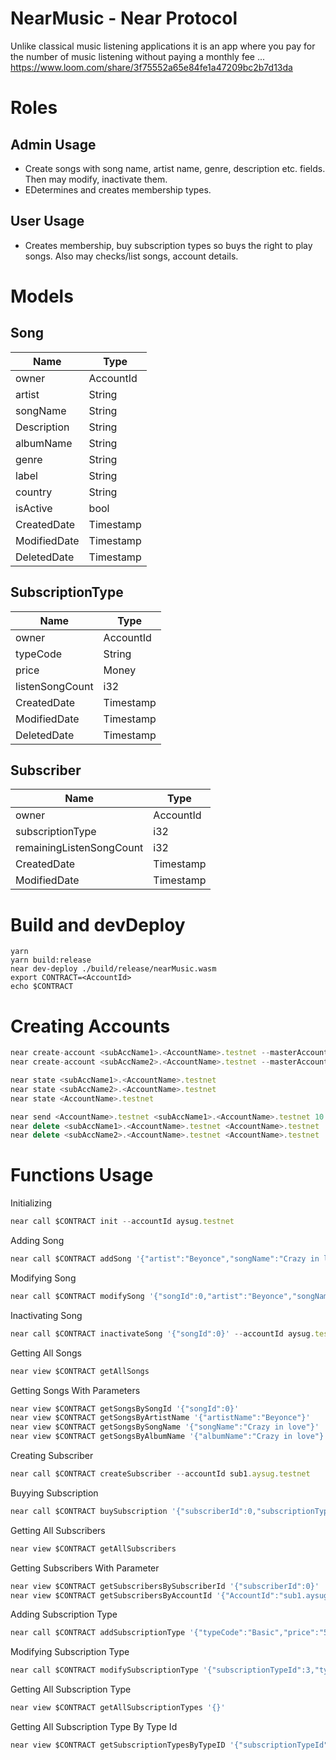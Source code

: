 # NearMusic - Near Protocol
Unlike classical music listening applications it is an app where you pay for the number of music listening without paying a monthly fee ...
https://www.loom.com/share/3f75552a65e84fe1a47209bc2b7d13da
# Roles
## Admin Usage
- Create songs with song name, artist name, genre, description etc. fields. Then may modify, inactivate them.
- EDetermines and creates membership types.

## User Usage
- Creates membership, buy subscription types so buys the right to play songs. Also may checks/list songs, account details.

# Models
## Song
| Name | Type |
| ------ | ------ |
| owner | AccountId |
| artist | String |
| songName | String |
| Description | String |
| albumName | String |
| genre | String |
| label | String |
| country | String |
| isActive | bool |
| CreatedDate | Timestamp |
| ModifiedDate | Timestamp |
| DeletedDate | Timestamp |
##  SubscriptionType
| Name | Type |
| ------ | ------ |
| owner | AccountId |
| typeCode | String |
| price | Money |
| listenSongCount | i32 |
| CreatedDate | Timestamp |
| ModifiedDate | Timestamp |
| DeletedDate | Timestamp |
##  Subscriber
| Name | Type |
| ------ | ------ |
| owner | AccountId |
| subscriptionType | i32 |
| remainingListenSongCount | i32 |
| CreatedDate | Timestamp |
| ModifiedDate | Timestamp |
# Build and devDeploy
```
yarn
yarn build:release
near dev-deploy ./build/release/nearMusic.wasm
export CONTRACT=<AccountId>
echo $CONTRACT
```
# Creating Accounts
```ts
near create-account <subAccName1>.<AccountName>.testnet --masterAccount <AccountName>.testnet --initialBalance 10
near create-account <subAccName2>.<AccountName>.testnet --masterAccount <AccountName>.testnet --initialBalance 10

near state <subAccName1>.<AccountName>.testnet
near state <subAccName2>.<AccountName>.testnet
near state <AccountName>.testnet

near send <AccountName>.testnet <subAccName1>.<AccountName>.testnet 10
near delete <subAccName1>.<AccountName>.testnet <AccountName>.testnet
near delete <subAccName2>.<AccountName>.testnet <AccountName>.testnet
```
# Functions Usage
Initializing
```ts
near call $CONTRACT init --accountId aysug.testnet
```
Adding Song
```ts
near call $CONTRACT addSong '{"artist":"Beyonce","songName":"Crazy in love","description":"feat JayZ","albumName":"Dangerous in love","genre":"R&B","label":"Sony Music","country":"USA"}' --accountId aysug.testnet
```
Modifying Song
```ts
near call $CONTRACT modifySong '{"songId":0,"artist":"Beyonce","songName":"Crazy in love","description":"feat JayZ MODIFIED","albumName":"Crazy in love","genre":"R&B","label":"Sony Music","country":"USA"}' --accountId aysug.testnet
```
Inactivating Song
```ts
near call $CONTRACT inactivateSong '{"songId":0}' --accountId aysug.testnet
```
Getting All Songs
```ts
near view $CONTRACT getAllSongs
```
Getting Songs With Parameters
```ts
near view $CONTRACT getSongsBySongId '{"songId":0}'
near view $CONTRACT getSongsByArtistName '{"artistName":"Beyonce"}'
near view $CONTRACT getSongsBySongName '{"songName":"Crazy in love"}'
near view $CONTRACT getSongsByAlbumName '{"albumName":"Crazy in love"}'
```
Creating Subscriber
```ts
near call $CONTRACT createSubscriber --accountId sub1.aysug.testnet
```
Buyying Subscription
```ts
near call $CONTRACT buySubscription '{"subscriberId":0,"subscriptionTypeId":0}' --accountId sub1.aysug.testnet --deposit 3
```
Getting All Subscribers
```ts
near view $CONTRACT getAllSubscribers
```
Getting Subscribers With Parameter
```ts
near view $CONTRACT getSubscribersBySubscriberId '{"subscriberId":0}'
near view $CONTRACT getSubscribersByAccountId '{"AccountId":"sub1.aysug.testnet"}'
```
Adding Subscription Type
```ts
near call $CONTRACT addSubscriptionType '{"typeCode":"Basic","price":"500000000000000000000000","listenSongCount":500}' --accountId aysug.testnet
```
Modifying Subscription Type
```ts
near call $CONTRACT modifySubscriptionType '{"subscriptionTypeId":3,"typeCode":"Old Type MODIFIED","price":"100000000000000000000000","listenSongCount":100}' --accountId aysug.testnet
```
Getting All Subscription Type
```ts
near view $CONTRACT getAllSubscriptionTypes '{}'
```
Getting All Subscription Type By Type Id
```ts
near view $CONTRACT getSubscriptionTypesByTypeID '{"subscriptionTypeId":2}'
```







